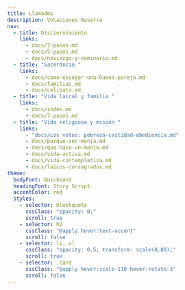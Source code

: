 ```yaml
---
title: Llamados
description: Vocaciones Navarra
nav:
  - title: Disciernimiento
    links:
      - docs/7-pasos.md
      - docs/5-pasos.md
      - docs/noviazgo-y-seminario.md
  - title: "Sacerdocio "
    links:
      - docs/como-escoger-una-buena-pareja.md
      - docs/familias.md
      - docs/celibato.md
  - title: "Vida laical y familia "
    links:
      - docs/index.md
      - docs/7-pasos.md
  - title: "Vida religiosa y misión "
    links:
      - "docs/Los votos: pobreza-castidad-obediencia.md"
      - docs/porque-ser-monja.md
      - docs/que-hace-un-monje.md
      - docs/vida-activa.md
      - docs/vida-contemplativa.md
      - docs/laicos-consagrados.md
theme:
  bodyFont: Quicksand
  headingFont: Story Script
  accentColor: red
  styles:
    - selector: blockquote
      cssClass: "opacity: 0;"
      scroll: true
    - selector: h2
      cssClass: "@apply hover:text-accent"
      scroll: false
    - selector: li, ul
      cssClass: "opacity: 0.5; transform: scale(0.80);"
      scroll: true
    - selector: .card
      cssClass: "@apply hover:scale-110 hover:rotate-3"
      scroll: false
---
```

